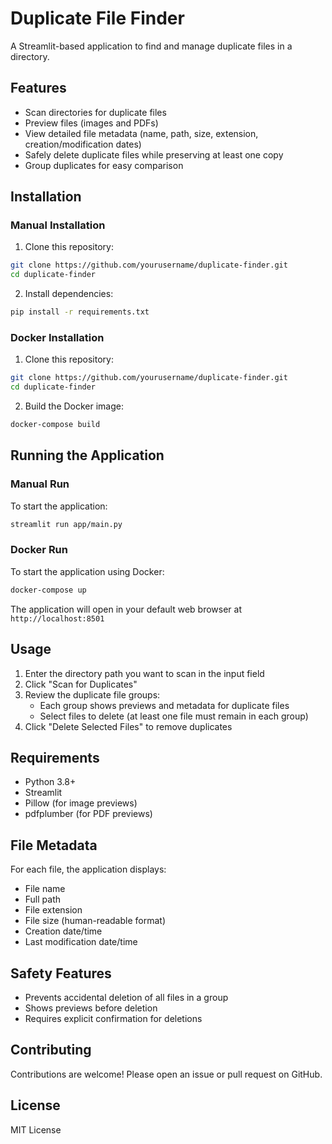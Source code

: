 # Duplicate File Finder

A Streamlit-based application to find and manage duplicate files in a directory.

## Features
- Scan directories for duplicate files
- Preview files (images and PDFs)
- View detailed file metadata (name, path, size, extension, creation/modification dates)
- Safely delete duplicate files while preserving at least one copy
- Group duplicates for easy comparison

## Installation

### Manual Installation

1. Clone this repository:
```bash
git clone https://github.com/yourusername/duplicate-finder.git
cd duplicate-finder
```

2. Install dependencies:
```bash
pip install -r requirements.txt
```

### Docker Installation

1. Clone this repository:
```bash
git clone https://github.com/yourusername/duplicate-finder.git
cd duplicate-finder
```

2. Build the Docker image:
```bash
docker-compose build
```

## Running the Application

### Manual Run

To start the application:
```bash
streamlit run app/main.py
```

### Docker Run

To start the application using Docker:
```bash
docker-compose up
```

The application will open in your default web browser at `http://localhost:8501`

## Usage

1. Enter the directory path you want to scan in the input field
2. Click "Scan for Duplicates"
3. Review the duplicate file groups:
   - Each group shows previews and metadata for duplicate files
   - Select files to delete (at least one file must remain in each group)
4. Click "Delete Selected Files" to remove duplicates

## Requirements

- Python 3.8+
- Streamlit
- Pillow (for image previews)
- pdfplumber (for PDF previews)

## File Metadata

For each file, the application displays:
- File name
- Full path
- File extension
- File size (human-readable format)
- Creation date/time
- Last modification date/time

## Safety Features

- Prevents accidental deletion of all files in a group
- Shows previews before deletion
- Requires explicit confirmation for deletions

## Contributing

Contributions are welcome! Please open an issue or pull request on GitHub.

## License

MIT License
